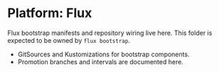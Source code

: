 # Platform: Flux

Flux bootstrap manifests and repository wiring live here. This folder is expected to be owned by `flux bootstrap`.

- GitSources and Kustomizations for bootstrap components.
- Promotion branches and intervals are documented here.
